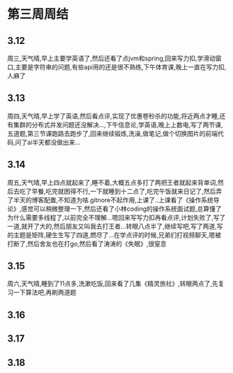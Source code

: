 # 第三周周结
## 3.12
  周三,天气晴,早上主要学英语了,然后还看了点jvm和spring,回来写力扣,学滑动窗口,主要是字符串的问题,有些api用的还是很不熟练,下午体育课,晚上一直在写力扣,人麻了
## 3.13
  周四,天气晴,早上学了英语,然后看点评,实现了优惠卷秒杀的功能,将近两点才睡,还有集群的分布式并发问题还没解决...,下午信息论,学英语,晚上上数电,写了两节课,五道题,第三节课跑路去跑步了,回来继续锻炼,洗澡,做笔记,做个切换图片的前端代码,问了ai半天都没做出来...
## 3.14
  周五,天气晴,早上四点就起来了,睡不着,大概五点多打了两把王者就起来背单词,然后去吃了早餐,吃完就困得不行,一下就睡到十二点了,吃完午饭就来日记了,然后弄了半天的博客配置,不知道为啥.gitnore不起作用,上课了..上课看了《操作系统导论》,感觉可以稍微整理一下,然后还看了小林coding的操作系统面试题,总算懂了为什么需要多线程了,以前完全不理解...嗯回来写写力扣再看点评,计划失败了,写了一道,就开了大的,然后朋友又叫我去打王者...转眼八点半了,继续写吧,写了两道,写的主题是矩阵,硬生生写了四道,燃尽了...在学点评的时候,兄弟们打视频聊天,嗯被打断了,然后舍友也在打go,然后看了涛涛的《失眠》,很窒息
## 3.15
  周六,天气晴,睡到了11点多,洗漱吃饭,回来看了几集《精灵旅社》,转眼两点了,先复习一下算法吧,再刷两道题
## 3.16

## 3.17

## 3.18
